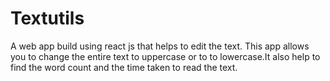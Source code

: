 # Textutils
A web app build using react js that helps to edit the text.
This app allows you to change the entire text to uppercase or to to lowercase.It also help to find the word count and the time taken to read the text.

